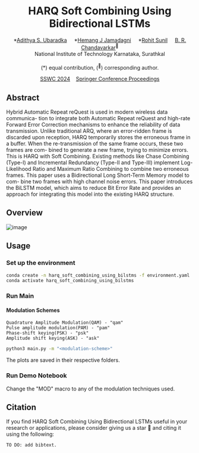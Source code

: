 <div align="center">
<h1>HARQ Soft Combining Using Bidirectional LSTMs</h1> 

  \*[Adithya S. Ubaradka]()  &nbsp;&nbsp;&nbsp; \*[Hemang J Jamadagni]() &nbsp;&nbsp;&nbsp; \*[Rohit Sunil]() &nbsp;&nbsp;&nbsp; [B. R. Chandavarkar]()<sup>:email:</sup> <br>
  National Institute of Technology Karnataka, Surathkal <br><br>
  (\*) equal contribution, (<sup>:email:</sup>) corresponding author.

  [SSWC 2024](https://www.jiscollege.ac.in/sswc2024/)  &nbsp;&nbsp;  [Springer Conference Proceedings](https://link.springer.com/book/9789819613472)
</div>
  
## Abstract
Hybrid Automatic Repeat reQuest is used in modern wireless data communica-
tion to integrate both Automatic Repeat reQuest and high-rate Forward Error Correction
mechanisms to enhance the reliability of data transmission. Unlike traditional ARQ, where an
error-ridden frame is discarded upon reception, HARQ temporarily stores the erroneous frame
in a buffer. When the re-transmission of the same frame occurs, these two frames are com-
bined to generate a new frame, trying to minimize errors. This is HARQ with Soft Combining.
Existing methods like Chase Combining (Type-I) and Incremental Redundancy (Type-II and
Type-III) implement Log-Likelihood Ratio and Maximum Ratio Combining to combine two
erroneous frames. This paper uses a Bidirectional Long Short-Term Memory model to com-
bine two frames with high channel noise errors. This paper introduces the BiLSTM model,
which aims to reduce Bit Error Rate and provides an approach for integrating this model
into the existing HARQ structure.

## Overview
![image](https://github.com/user-attachments/assets/0039d881-38eb-4ee5-9a0b-7743219d0af8)

## Usage
### Set up the environment
```bash
conda create -n harq_soft_combining_using_bilstms -f environment.yaml
conda activate harq_soft_combining_using_bilstms
```
### Run Main
#### Modulation Schemes <br>
```
Quadrature Amplitude Modulation(QAM) - "qam" 
Pulse amplitude modulation(PAM) - "pam" 
Phase-shift keying(PSK) - "psk" 
Amplitude shift keying(ASK) - "ask" 
```
```bash
python3 main.py -m "<modulation-scheme>" 
```
The plots are saved in their respective folders.

### Run Demo Notebook
Change the "MOD" macro to any of the modulation techniques used.

## Citation
If you find HARQ Soft Combining Using Bidirectional LSTMs useful in your research or applications, please consider giving us a star 🌟 and citing it using the following:
```bibtext
TO DO: add bibtext.
```
